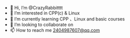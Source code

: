 - 👋 Hi, I’m @CrazyRabbitttt
- 👀 I’m interested in CPP(c) & Linux
- 🌱 I’m currently learning CPP 、Linux and basic courses
- 💞️ I’m looking to collaborate on 
- 📫 How to reach me 2404987607@qq.com

<!---
CrazyRabbitttt/CrazyRabbitttt is a ✨ special ✨ repository because its `README.md` (this file) appears on your GitHub profile.
You can click the Preview link to take a look at your changes.
--->
